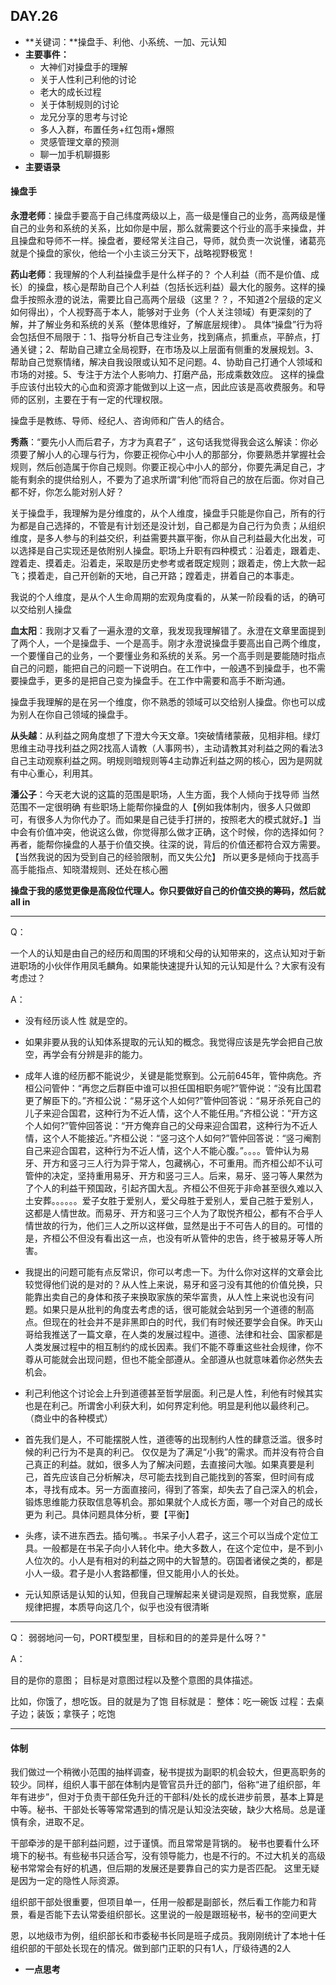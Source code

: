 ## DAY.26
+ **关键词：**操盘手、利他、小系统、一加、元认知
+ **主要事件：**
    + 大神们对操盘手的理解
    + 关于人性利己利他的讨论
    + 老大的成长过程
    + 关于体制规则的讨论
    + 龙兄分享的思考与讨论
    + 多人入群，布置任务+红包雨+爆照
    + 灵感管理文章的预测
    + 聊一加手机聊摄影
+ **主要语录**

#### 操盘手

**永澄老师**：操盘手要高于自己纬度两级以上，高一级是懂自己的业务，高两级是懂自己的业务和系统的关系，比如你是中层，那么就需要这个行业的高手来操盘，并且操盘和导师不一样。操盘者，要经常关注自己，导师，就负责一次说懂，诸葛亮就是个操盘的家伙，他给一个小主谈三分天下，战略视野极宽！

**药山老师**：我理解的个人利益操盘手是什么样子的？
个人利益（而不是价值、成长）的操盘，核心是帮助自己个人利益（包括长远利益）最大化的服务。这样的操盘手按照永澄的说法，需要比自己高两个层级（这里？？，不知道2个层级的定义如何得出），个人视野高于本人，能够对于业务（个人关注领域）有更深刻的了解，并了解业务和系统的关系（整体思维好，了解底层规律）。
具体“操盘”行为将会包括但不局限于：1、指导分析自己专注业务，找到痛点，抓重点，平醉点，打通关键；2、帮助自己建立全局视野，在市场及以上层面有侧重的发展规划。3、帮助自己觉察情绪，解决自我设限或认知不足问题。4、协助自己打通个人领域和市场的对接。5、专注于方法个人影响力、打磨产品，形成乘数效应。
这样的操盘手应该付出较大的心血和资源才能做到以上这一点，因此应该是高收费服务。和导师的区别，主要在于有一定的代理权限。

操盘手是教练、导师、经纪人、咨询师和广告人的结合。

**秀燕**：“要先小人而后君子，方才为真君子” ，这句话我觉得我会这么解读：你必须要了解小人的心理与行为，你要正视你心中小人的那部分，你要熟悉并掌握社会规则，然后创造属于你自己规则。你要正视心中小人的部分，你要先满足自己，才能有剩余的提供给别人，不要为了追求所谓“利他”而将自己的放在后面。你对自己都不好，你怎么能对别人好？

关于操盘手，我理解为是分维度的，从个人维度，操盘手只能是你自己，所有的行为都是自己选择的，不管是有计划还是没计划，自己都是为自己行为负责；从组织维度，是多人参与的利益交织，利益需要共赢平衡，你从自己利益最大化出发，可以选择是自己实现还是依附别人操盘。职场上升职有四种模式：沿着走，跟着走、蹚着走、摸着走。沿着走，采取是历史参考或者既定规则；跟着走，傍上大款一起飞；摸着走，自己开创新的天地，自己开路；蹚着走，拼着自己的本事走。

我说的个人维度，是从个人生命周期的宏观角度看的，从某一阶段看的话，的确可以交给别人操盘

**血太阳**：我刚才又看了一遍永澄的文章，我发现我理解错了。永澄在文章里面提到了两个人，一个是操盘手、一个是高手。刚才永澄说操盘手要高出自己两个维度，一个要懂自己的业务，一个要懂业务和系统的关系。另一个高手则是要能随时指点自己的问题，能把自己的问题一下说明白。在工作中，一般遇不到操盘手，也不需要操盘手，更多的是把自己变为操盘手。在工作中需要和高手不断沟通。

操盘手我理解的是在另一个维度，你不熟悉的领域可以交给别人操盘。你也可以成为别人在你自己领域的操盘手。

**从头越**：从利益之网角度想了下澄大今天文章。1突破情绪蒙蔽，见相非相。绿灯思维主动寻找利益之网2找高人请教（人事网书），主动请教其对利益之网的看法3自己主动观察利益之网。明规则暗规则等4主动靠近利益之网的核心，因为是网就有中心重心，利用其。

**潘公子**：今天老大说的这篇的范围是职场，人生方面，我个人倾向于找导师
当然范围不一定很明确
有些职场上能帮你操盘的人【例如我体制内，很多人只做即可，有很多人为你代办了。而如果是自己徒手打拼的，按照老大的模式就好。】当中会有价值冲突，他说这么做，你觉得那么做才正确，这个时候，你的选择如何？
再者，能帮你操盘的人基于价值交换。往深的说，背后的价值还都符合双方需要。【当然我说的因为受到自己的经验限制，而又失公允】
所以更多是倾向于找高手
高手能指点、知晓潜规则、还处在核心圈

**操盘于我的感觉更像是高段位代理人。你只要做好自己的价值交换的筹码，然后就all in**

- - - - -------

Q：

一个人的认知是由自己的经历和周围的环境和父母的认知带来的，这点认知对于新进职场的小伙伴作用凤毛麟角。如果能快速提升认知的元认知是什么？大家有没有考虑过？

A：

- 没有经历谈人性 就是空的。

- 如果非要从我的认知体系提取的元认知的概念。我觉得应该是先学会把自己放空，再学会有分辨是非的能力。
- 成年人谁的经历都不能说少，关键是能觉察到。公元前645年，管仲病危。齐桓公问管仲：“再您之后群臣中谁可以担任国相职务呢?”管仲说：“没有比国君更了解臣下的。”齐桓公说：“易牙这个人如何?”管仲回答说：“易牙杀死自己的儿子来迎合国君，这种行为不近人情，这个人不能任用。”齐桓公说：“开方这个人如何?”管仲回答说：“开方俺弃自己的父母来迎合国君，这种行为不近人情，这个人不能接近。”齐桓公说：“竖刁这个人如何?”管仲回答说：“竖刁阉割自己来迎合国君，这种行为不近人情，这个人不能心腹。”。。。。管仲认为易牙、开方和竖刁三人行为异于常人，包藏祸心，不可重用。而齐桓公却不认可管仲的决定，坚持重用易牙、开方和竖刁三人。后来，易牙、竖刁等人果然为了个人的利益干预国政，引起齐国大乱。齐桓公不但死于非命甚至很久难以入土安葬。。。。。。爱子女胜于爱别人，爱父母胜于爱别人，爱自己胜于爱别人，这都是人情世故。而易牙、开方和竖刁三个人为了取悦齐桓公，都有不合乎人情世故的行为，他们三人之所以这样做，显然是出于不可告人的目的。可惜的是，齐桓公不但没有看出这一点，也没有听从管仲的忠告，终于被易牙等人所害。
- 我提出的问题可能有点反常识，你可以考虑一下。为什么你对这样的文章会比较觉得他们说的是对的？从人性上来说，易牙和竖刁没有其他的价值兑换，只能靠出卖自己的身体和孩子来换取家族的荣华富贵，从人性上来说也没有问题。如果只是从批判的角度去考虑的话，很可能就会站到另一个道德的制高点。但现在的社会并不是非黑即白的时代，我们有时候还要学会自保。昨天山哥给我推送了一篇文章，在人类的发展过程中。道德、法律和社会、国家都是人类发展过程中的相互制约的成长因素。我们不能不尊重这些社会规律，你不尊从可能就会出现问题，但也不能全部遵从。全部遵从也就意味着你必然失去机会。
- 利己利他这个讨论会上升到道德甚至哲学层面。利己是人性，利他有时候其实也是在利己。所谓舍小利获大利，如何界定利他。明显是利他以最终利己。（商业中的各种模式）
- 首先我们是人，不可能摆脱人性，道德等的出现制约人性的肆意泛滥。很多时候的利己行为不是真的利己。 仅仅是为了满足“小我”的需求。而并没有符合自己真正的利益。就如，很多人为了解决问题，去直接问大咖。如果真要是利己，首先应该自己分析解决，尽可能去找到自己能找到的答案，但时间有成本，寻找有成本。另一方面直接问，得到了答案，却失去了自己深入的机会，锻炼思维能力获取信息等机会。那如果就个人成长方面，哪一个对自己的成长更为 利己。具体问题具体分析，要【平衡】
- 头疼，读不进东西去。插句嘴。。书呆子小人君子，这三个可以当成个定位工具。一般都是在书呆子向小人转化中。绝大多数人，在这个定位中，是不到小人位次的。小人是有相对的利益之网中的大智慧的。窃国者诸侯之类的，都是小人一级。君子是小人套路都懂，但又能用小人的长处。
- 元认知原话是认知的认知，但我自己理解起来关键词是观照，自我觉察，底层规律把握，本质导向这几个，似乎也没有很清晰

- - - - ---------

Q：
弱弱地问一句，PORT模型里，目标和目的的差异是什么呀？"

A：

目的是你的意图；
目标是对意图过程以及整个意图的具体描述。

比如，你饿了，想吃饭。目的就是为了饱
目标就是：
整体：吃一碗饭
过程：去桌子边；装饭；拿筷子；吃饱

- - - - --------

#### 体制

我们做过一个稍微小范围的抽样调查，秘书提拔为副职的机会较大，但更高职务的较少。同样，组织人事干部在体制内是管官员升迁的部门，俗称“进了组织部，年年有进步”，但对于负责干部任免升迁的干部科/处长的成长进步前景，基本上算是中等。秘书、干部处长等等常常遇到的情况是认知没法突破，缺少大格局。总是谨慎有余，进取不足。

干部牵涉的是干部利益问题，过于谨慎。而且常常是背锅的。
秘书也要看什么环境下的秘书。有些秘书只适合写，没有领导能力，也是不行的。不过大机关的高级秘书常常会有好的机遇，但后期的发展还是要靠自己的实力是否匹配。
这里无疑是因为一定的隐性人际资源。

组织部干部处很重要，但项目单一，任用一般都是副部长，然后看工作能力和背景，看是否能下去认常委组织部长。这里说的一般是跟班秘书，秘书的空间更大

恩，以地级市为例，组织部长和市委秘书长同是班子成员。我刚刚统计了本地十任组织部的干部处长现在的情况。做到部门正职的只有1人，厅级待遇的2人

+ **一点思考**

